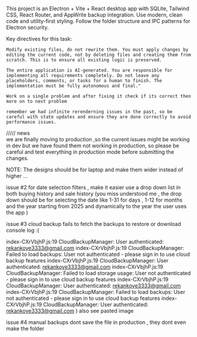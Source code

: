 <!-- Use this file to provide workspace-specific custom instructions to Copilot. For more details, visit https://code.visualstudio.com/docs/copilot/copilot-customization#_use-a-githubcopilotinstructionsmd-file -->

This project is an Electron + Vite + React desktop app with SQLite, Tailwind CSS, React Router, and AppWrite backup integration. Use modern, clean code and utility-first styling. Follow the folder structure and IPC patterns for Electron security.

Key directives for this task:

    Modify existing files, do not rewrite them. You must apply changes by editing the current code, not by deleting files and creating them from scratch. This is to ensure all existing logic is preserved.

    The entire application is AI-generated. You are responsible for implementing all requirements completely. Do not leave any placeholders, comments, or tasks for a human to finish. The implementation must be fully autonomous and final."

    Work on a single problem and after fixing it check if its correct then more on to next problem 

    remember we had infinite rerenderning issues in the past, so be careful with state updates and ensure they are done correctly to avoid performance issues.

///// news  
we are finally moving to production ,so the current issues might be working in dev but we have found them not working in production, so please be careful and test everything in production mode before submitting the changes.

NOTE: The designs should be for laptop and make them wider instead of higher ...



issue #2
    for date selection filters , make it easier use a drop down list in both buying history and sale history (you miss understood me , the drop down should be for selecting the date like 1-31 for days , 1-12 for months and the year starting from 2025 and dynamically to the year the user uses the app )

issue #3
    cloud backup fails to fetch the backups to restore or download 
    console log :(
        
index-CXrVbjhP.js:19 CloudBackupManager: User authenticated: rekankoye3333@gmail.com
index-CXrVbjhP.js:19 CloudBackupManager: Failed to load backups: User not authenticated - please sign in to use cloud backup features
index-CXrVbjhP.js:19 CloudBackupManager: User authenticated: rekankoye3333@gmail.com
index-CXrVbjhP.js:19 CloudBackupManager: Failed to load storage usage: User not authenticated - please sign in to use cloud backup features
index-CXrVbjhP.js:19 CloudBackupManager: User authenticated: rekankoye3333@gmail.com
index-CXrVbjhP.js:19 CloudBackupManager: Failed to load backups: User not authenticated - please sign in to use cloud backup features
index-CXrVbjhP.js:19 CloudBackupManager: User authenticated: rekankoye3333@gmail.com
    )
    also see pasted image 

issue #4
    manual backups dont save the file in production , they dont even make the folder
